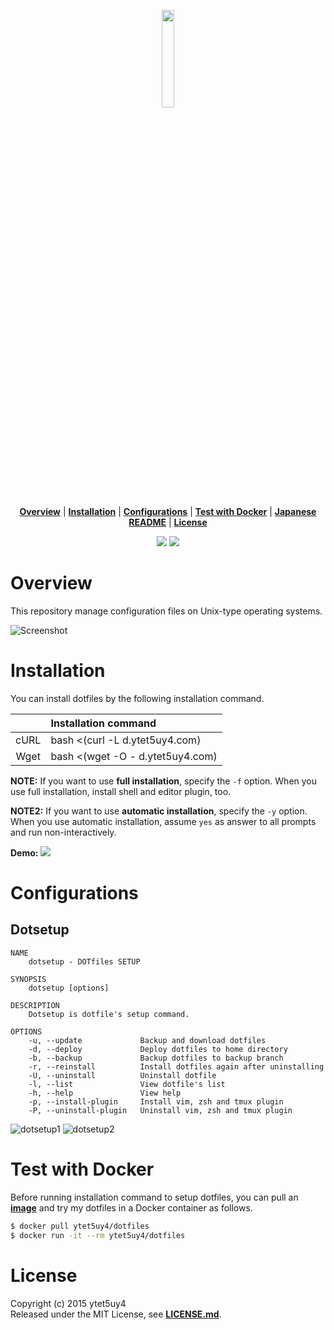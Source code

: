 <p align='center'>
<img width=20% src='https://media.githubusercontent.com/media/ytet5uy4/img/master/dotfiles/dotfiles.png'>
</p>

<p align='center'>
<b><a href='#overview'>Overview</a></b>
|
<b><a href='#installation'>Installation</a></b>
|
<b><a href='#configurations'>Configurations</a></b>
|
<b><a href='#test-with-docker'>Test with Docker</a></b>
|
<b><a href='//github.com/ytet5uy4/dotfiles/blob/master/README.ja.md'>Japanese README</a></b>
|
<b><a href='#license'>License</a></b>
</p>

<p align='center'>
<a href='//github.com/ytet5uy4/dotfiles/blob/master/LICENSE.md'><img src='https://img.shields.io/github/license/mashape/apistatus.svg?style=flat-square'></a>
<img src='https://img.shields.io/badge/platform-GNU%2FLinux%20|%20Darwin%20|%20MSYS2-lightgrey.svg?style=flat-square'>
</p>


# Overview
This repository manage configuration files on Unix-type operating systems.

![Screenshot]

# Installation
You can install dotfiles by the following installation command.

|      | Installation command                   |
|:----:|:---------------------------------------|
| cURL | bash <(curl -L d.ytet5uy4.com)         |
| Wget | bash <(wget -O - d.ytet5uy4.com)       |

**NOTE:** If you want to use **full installation**, specify the `-f` option.
When you use full installation, install shell and editor plugin, too.

**NOTE2:** If you want to use **automatic installation**,
specify the `-y` option. When you use automatic installation,
assume `yes` as answer to all prompts and run non-interactively.

**Demo:**
[![](https://media.githubusercontent.com/media/ytet5uy4/img/master/dotfiles/demo.png)][asciinema]

# Configurations
## Dotsetup

    NAME
        dotsetup - DOTfiles SETUP

    SYNOPSIS
        dotsetup [options]

    DESCRIPTION
        Dotsetup is dotfile's setup command.

    OPTIONS
        -u, --update             Backup and download dotfiles
        -d, --deploy             Deploy dotfiles to home directory
        -b, --backup             Backup dotfiles to backup branch
        -r, --reinstall          Install dotfiles again after uninstalling
        -U, --uninstall          Uninstall dotfile
        -l, --list               View dotfile's list
        -h, --help               View help
        -p, --install-plugin     Install vim, zsh and tmux plugin
        -P, --uninstall-plugin   Uninstall vim, zsh and tmux plugin

![dotsetup1]
![dotsetup2]

# Test with Docker
Before running installation command to setup dotfiles, you can pull
an **[image]** and try my dotfiles in a Docker container as follows.
```bash
$ docker pull ytet5uy4/dotfiles
$ docker run -it --rm ytet5uy4/dotfiles
```

# License
Copyright (c) 2015 ytet5uy4  
Released under the MIT License, see **[LICENSE.md]**.

[Screenshot]: https://media.githubusercontent.com/media/ytet5uy4/img/master/dotfiles/screenshot.png
[asciinema]: //asciinema.org/a/3pumub4jgh5rl6hfkj06nnbd5
[dotsetup1]: https://media.githubusercontent.com/media/ytet5uy4/img/master/dotfiles/dotsetup1.png
[dotsetup2]: https://media.githubusercontent.com/media/ytet5uy4/img/master/dotfiles/dotsetup2.png
[image]: //hub.docker.com/r/ytet5uy4/dotfiles
[LICENSE.md]: //github.com/ytet5uy4/dotfiles/blob/master/LICENSE.md
